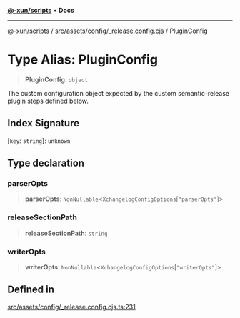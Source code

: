 [**@-xun/scripts**](../../../../../README.md) • **Docs**

***

[@-xun/scripts](../../../../../README.md) / [src/assets/config/\_release.config.cjs](../README.md) / PluginConfig

# Type Alias: PluginConfig

> **PluginConfig**: `object`

The custom configuration object expected by the custom semantic-release
plugin steps defined below.

## Index Signature

 \[`key`: `string`\]: `unknown`

## Type declaration

### parserOpts

> **parserOpts**: `NonNullable`\<`XchangelogConfigOptions`\[`"parserOpts"`\]\>

### releaseSectionPath

> **releaseSectionPath**: `string`

### writerOpts

> **writerOpts**: `NonNullable`\<`XchangelogConfigOptions`\[`"writerOpts"`\]\>

## Defined in

[src/assets/config/\_release.config.cjs.ts:231](https://github.com/Xunnamius/xscripts/blob/5720c37375b8ffddbde03f8e53002853e0eeabbc/src/assets/config/_release.config.cjs.ts#L231)
